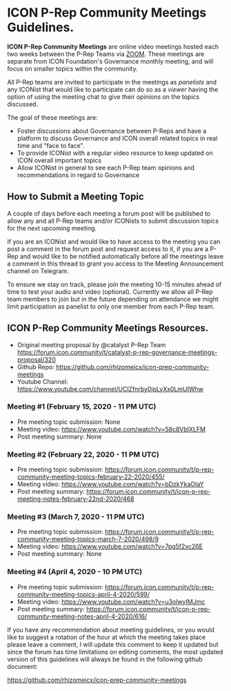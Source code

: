 # ICON P-Rep Community Meetings Guidelines.

**ICON P-Rep Community Meetings** are online video meetings hosted each two weeks between the P-Rep Teams via [ZOOM](https://zoom.us/). These meetings are separate from ICON Foundation's Governance monthly meeting, and will focus on smaller topics within the community.

All P-Rep teams are invited to participate in the meetings as *panelists* and any ICONist that would like to participate can do so as a *viewer* having the option of using the meeting chat to give their opinions on the topics discussed.

The goal of these meetings are:

* Foster discussions about Governance between P-Reps and have a platform to discuss Governance and ICON overall related topics in real time and "face to face".
* To provide ICONist with a regular video resource to keep updated on ICON overall important topics
* Allow ICONist in general to see each P-Rep team opinions and recommendations in regard to Governance

## How to Submit a Meeting Topic

A couple of days before each meeting a forum post will be published to allow any and all P-Rep teams and/or ICONists to submit discussion topics for the next upcoming meeting.

If you are an ICONist and would like to have access to the meeting you can post a comment in the forum post and request access to it, if you are a P-Rep and would like to be notified automatically before all the meetings leave a comment in this thread to grant you access to the Meeting Announcement channel on Telegram.

To ensure we stay on track, please join the meeting 10-15 minutes ahead of time to test your audio and video (optional). Currently we allow all P-Rep team members to join but in the future depending on attendance we might limit participation as panelist to only one member from each P-Rep team.

## ICON P-Rep Community Meetings Resources.
* Original meeting proposal by @catalyst P-Rep Team
https://forum.icon.community/t/catalyst-p-rep-governance-meetings-proposal/320
* Github Repo: https://github.com/rhizomeicx/icon-prep-community-meetings
* Youtube Channel: https://www.youtube.com/channel/UClZfnrby0ipLyXx0LmUIWhw

### Meeting #1 (February 15, 2020 - 11 PM UTC)
* Pre meeting topic submission: None
* Meeting video: https://www.youtube.com/watch?v=58c8VblXLFM
* Post meeting summary: None

### Meeting #2 (February 22, 2020 - 11 PM UTC)
* Pre meeting topic submission: https://forum.icon.community/t/p-rep-community-meeting-topics-february-22-2020/455/
* Meeting video: https://www.youtube.com/watch?v=bDzkYkaOIaY
* Post meeting summary: https://forum.icon.community/t/icon-p-rep-meeting-notes-february-22nd-2020/468

### Meeting #3 (March 7, 2020 - 11 PM UTC)
* Pre meeting topic submission: https://forum.icon.community/t/p-rep-community-meeting-topics-march-7-2020/498/9
* Meeting video: https://www.youtube.com/watch?v=7pg5f2xc26E
* Post meeting summary: None

### Meeting #4 (April 4, 2020 - 10 PM UTC)
* Pre meeting topic submission: https://forum.icon.community/t/p-rep-community-meeting-topics-april-4-2020/599/
* Meeting video: https://www.youtube.com/watch?v=u3olwyIMJmc
* Post meeting summary: https://forum.icon.community/t/icon-p-rep-community-meeting-notes-april-4-2020/616/


If you have any recommendation about meeting guidelines, or you would like to suggest a rotation of the hour at which the meeting takes place please leave a comment, I will update this comment to keep it updated but since the forum has time limitations on editing comments, the most updated version of this guidelines will always be found in the following github document:

https://github.com/rhizomeicx/icon-prep-community-meetings
